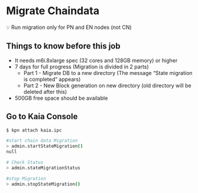 # Migrate Chaindata

<aside>
💡 Run migration only for PN and EN nodes (not CN)

</aside>

## Things to know before this job <a id="things-to-know-before-this-job"></a>
- It needs m6i.8xlarge spec (32 cores and 128GB memory) or higher
- 7 days for full progress (Migration is divided in 2 parts)
    - Part 1 - Migrate DB to a new directory (The message “State migration is completed”  appears)
    - Part 2 - New Block generation on new directory (old directory will be deleted after this)
- 500GB free space should be available

## Go to Kaia Console

```bash
$ kpn attach kaia.ipc

#start chain data Migration
> admin.startStateMigration()
null

# Check Status
> admin.stateMigrationStatus

#stop Migration
> admin.stopStateMigration()

```
